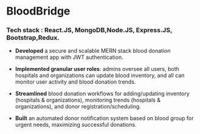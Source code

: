 # BloodBridge 
### Tech stack : React.JS, MongoDB,Node.JS, Express.JS, Bootstrap,Redux.

  - **Developed** a secure and scalable MERN stack blood donation management app with JWT authentication.

  - **Implemented granular user roles**: admins oversee all users, both hospitals and organizations can update blood inventory, and all can monitor user activity and blood donation trends.

- **Streamlined** blood donation workflows for adding/updating inventory (hospitals & organizations), monitoring trends (hospitals & organizations), and donor registration/scheduling.
- **Built** an automated donor notification system based on blood group for urgent needs, maximizing successful donations.


